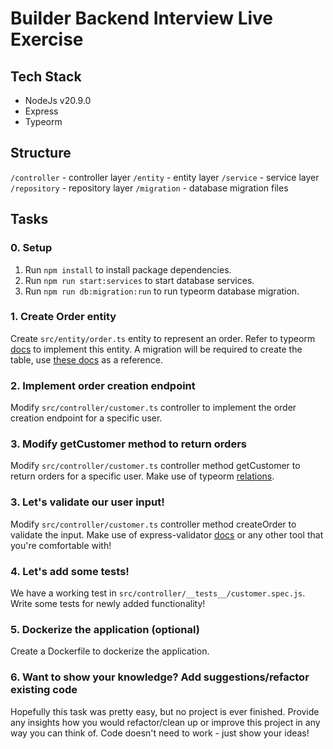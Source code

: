 # Builder Backend Interview Live Exercise

## Tech Stack

- NodeJs v20.9.0
- Express
- Typeorm

## Structure

`/controller` - controller layer
`/entity` - entity layer
`/service` - service layer
`/repository` - repository layer
`/migration` - database migration files

## Tasks

### 0. Setup
1. Run `npm install` to install package dependencies.
2. Run `npm run start:services` to start database services.
3. Run `npm run db:migration:run` to run typeorm database migration.

### 1. Create Order entity

Create `src/entity/order.ts` entity to represent an order.
Refer to typeorm [docs](https://typeorm.io/relations) to implement this entity. A migration will be required to create the table, use [these docs](https://typeorm.io/migrations) as a reference.

### 2. Implement order creation endpoint

Modify `src/controller/customer.ts` controller to implement the order creation endpoint for a specific user.

### 3. Modify getCustomer method to return orders

Modify `src/controller/customer.ts` controller method getCustomer to return orders for a specific user.
Make use of typeorm [relations](https://typeorm.io/relations).

### 3. Let's validate our user input!

Modify `src/controller/customer.ts` controller method createOrder to validate the input.
Make use of express-validator [docs](https://express-validator.github.io/docs/) or any other tool that you're comfortable with!

### 4. Let's add some tests!

We have a working test in `src/controller/__tests__/customer.spec.js`. Write some tests for newly added functionality! 

### 5. Dockerize the application (optional)

Create a Dockerfile to dockerize the application.

### 6. Want to show your knowledge? Add suggestions/refactor existing code

Hopefully this task was pretty easy, but no project is ever finished. Provide any insights how you would refactor/clean up
or improve this project in any way you can think of. Code doesn't need to work - just show your ideas!
